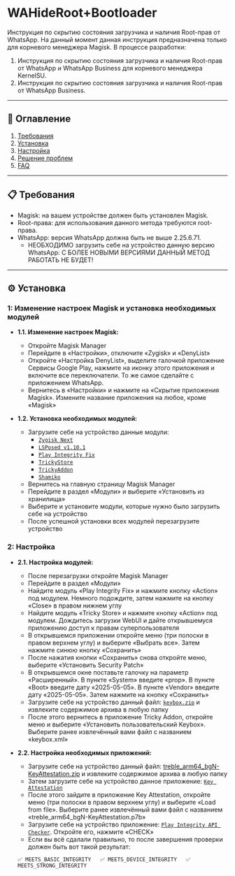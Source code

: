# WAHideRoot+Bootloader
Инструкция по скрытию состояния загрузчика и наличия Root-прав от WhatsApp. На данный момент данная инструкция предназначена только для корневого менеджера Magisk.
В процессе разработки:
1. Инструкция по скрытию состояния загрузчика и наличия Root-прав от WhatsApp и WhatsApp Business для корневого менеджера KernelSU.
2. Инструкция по скрытию состояния загрузчика и наличия Root-прав от WhatsApp Business.

---

## 📌 **Оглавление**  
1. [Требования](#-требования)  
2. [Установка](#-установка)  
3. [Настройка](#-настройка)  
4. [Решение проблем](#-решение-проблем)  
5. [FAQ](#-faq)  

---

## 📋 **Требования**  
- Magisk: на вашем устройстве должен быть установлен Magisk.
- Root-права: для использования данного метода требуются root-права.  
- WhatsApp: версия WhatsApp должна быть не выше 2.25.6.71.
    - НЕОБХОДИМО загрузить себе на устройство данную версию WhatsApp:  С БОЛЕЕ НОВЫМИ ВЕРСИЯМИ ДАННЫЙ МЕТОД РАБОТАТЬ НЕ БУДЕТ!

---

## ⚙️ **Установка**  
### 1: Изменение настроек Magisk и установка необходимых модулей 
- **1.1. Изменение настроек Magisk:**
   - Откройте Magisk Manager
   - Перейдите в «Настройки», отключите «Zygisk» и «DenyList»
   - Откройте «Настройка DenyList», выделите галочкой приложение Сервисы Google Play, нажмите на иконку этого приложения и включите все переключатели. То же самое сделайте с приложением WhatsApp.
   - Вернитесь в «Настройки» и нажмите на «Скрытие приложения Magisk». Измените название приложения на любое, кроме «Magisk»

- **1.2. Установка необходимых модулей:**
   - Загрузите себе на устройство данные модули: 
     - [`Zygisk Next`](https://github.com/Dr-TSNG/ZygiskNext/releases)
     - [`LSPosed v1.10.1`](https://github.com/JingMatrix/LSPosed/releases)
     - [`Play Integrity Fix`](https://mmrl.dev/repository/aptoftisk/playintegrityfix)
     - [`TrickyStore`](https://github.com/5ec1cff/TrickyStore/releases)
     - [`TrickyAddon`](https://github.com/KOWX712/Tricky-Addon-Update-Target-List/releases/tag/v3.9)
     - [`Shamiko`](https://github.com/LSPosed/LSPosed.github.io/releases)
   - Вернитесь на главную страницу Magisk Manager
   - Перейдите в раздел «Модули» и выберите «Установить из хранилища»
   - Выберите и установите модули, которые нужно было загрузить себе на устройство
   - После успешной установки всех модулей перезагрузите устройство

### 2: Настройка
- **2.1. Настройка модулей:**
   - После перезагрузки откройте Magisk Manager
   - Перейдите в раздел «Модули»
   - Найдите модуль «Play Integrity Fix» и нажмите кнопку «Action» под модулем. Немного подождите, затем нажмите на кнопку «Close» в правом нижнем углу
   - Найдите модуль «Tricky Store» и нажмите кнопку «Action» под модулем. Дождитесь загрузки WebUI и дайте открывшемуся приложению доступ к правам суперпользователя
   - В открывшемся приложении откройте меню (три полоски в правом верхнем углу) и выберите «Выбрать все». Затем нажмите синюю кнопку «Сохранить»
   - После нажатия кнопки «Сохранить» снова откройте меню, выберите «Установить Security Patch»
   - В открывшемся окне поставьте галочку на параметр «Расширенный». В пункте «System» введите «prop». В пункте «Boot» введите дату «2025-05-05». В пункте «Vendor» введите дату «2025-05-05». Затем нажмите на кнопку «Сохранить»
   - Загрузите себе на устройство данный файл: [`keybox.zip`](https://github.com/user-attachments/files/20700522/keybox.zip) и извлеките содержимое архива в любую папку
   - После этого вернитесь в приложение Tricky Addon, откройте меню и выберите «Установить пользовательский Keybox». Выберите ранее извлечённый вами файл с названием «keybox.xml»

- **2.2. Настройка необходимых приложений:**
   - Загрузите себе на устройство данный файл: [treble_arm64_bgN-KeyAttestation.zip](https://github.com/user-attachments/files/20734091/treble_arm64_bgN-KeyAttestation.zip)
  и извлеките содержимое архива в любую папку
   - Затем загрузите себе на устройство данное приложение: [`Key Attestation`](https://github.com/vvb2060/KeyAttestation/releases)
   - После этого зайдите в приложение Key Attestation, откройте меню (три полоски в правом верхнем углу) и выберите «Load from file». Выберите ранее извлечённый вами файл с названием «treble_arm64_bgN-KeyAttestation.p7b»
   - Загрузите себе на устройство приложение: [`Play Integrity API Checker`](https://play.google.com/store/apps/details?id=gr.nikolasspyr.integritycheck). Откройте его, нажмите «CHECK»
   - Если вы всё сдалали правильно, то после завершения проверки должен быть вот такой результат:
  
  `✅ MEETS_BASIC_INTEGRITY  
  ✅ MEETS_DEVICE_INTEGRITY  
  ✅ MEETS_STRONG_INTEGRITY`
